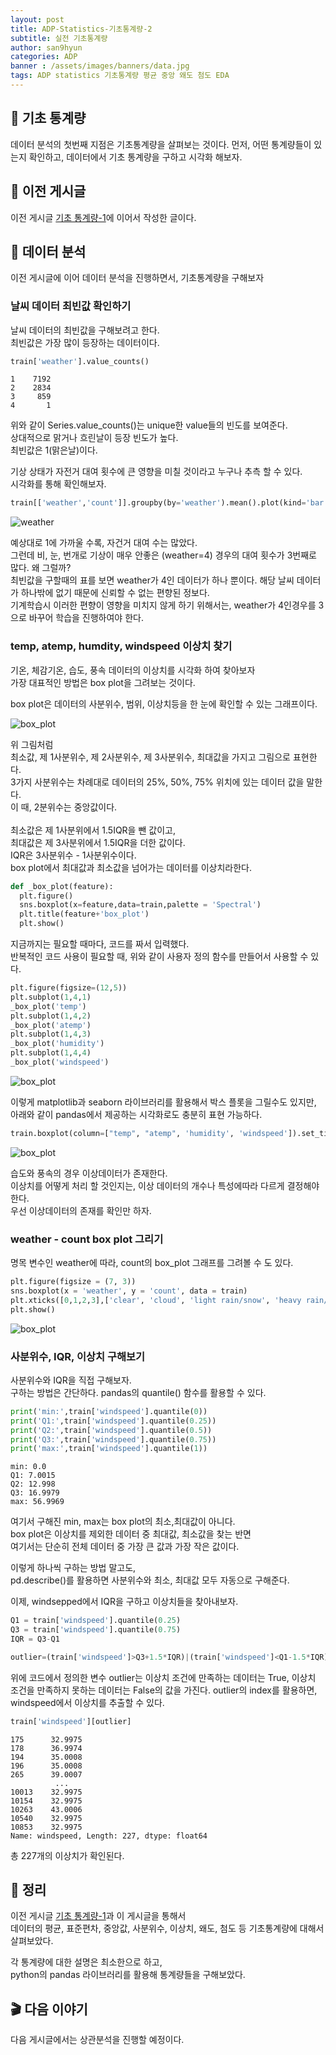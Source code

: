 ```yaml
---
layout: post
title: ADP-Statistics-기초통계량-2
subtitle: 실전 기초통계량
author: san9hyun
categories: ADP
banner : /assets/images/banners/data.jpg
tags: ADP statistics 기초통계량 평균 중앙 왜도 첨도 EDA
---
```


## 🔑 기초 통계량

데이터 분석의 첫번째 지점은 기초통계량을 살펴보는 것이다.
먼저, 어떤 통계량들이 있는지 확인하고, 데이터에서 기초 통계량을 구하고 시각화 해보자.

## 🚪 이전 게시글

이전 게시글 [기초 통계량-1](https://predictorssh.github.io/adp/2022/03/11/ADP-statistics-0.html)에 이어서 작성한 글이다.


## 🐌 데이터 분석
이전 게시글에 이어 데이터 분석을 진행하면서, 기초통계량을 구해보자

### 날씨 데이터 최빈값 확인하기
날씨 데이터의 최빈값을 구해보려고 한다.<br>
최빈값은 가장 많이 등장하는 데이터이다.

```python
train['weather'].value_counts()
```

```text
1    7192
2    2834
3     859
4       1
```

위와 같이 Series.value_counts()는 unique한 value들의 빈도를 보여준다. <br>
상대적으로 맑거나 흐린날이 등장 빈도가 높다.<br>
최빈값은 1(맑은날)이다.

기상 상태가 자전거 대여 횟수에 큰 영향을 미칠 것이라고 누구나 추측 할 수 있다.<br> 
시각화를 통해 확인해보자.

```python
train[['weather','count']].groupby(by='weather').mean().plot(kind='bar')
```
![weather](/assets/images/contents/ADP_statistics/weather_count.PNG)


예상대로 1에 가까울 수록, 자건거 대여 수는 많았다.<br>
그런데 비, 눈, 번개로 기상이 매우 안좋은 (weather=4) 경우의 대여 횟수가 3번째로 많다. 왜 그럴까? <br> 
최빈값을 구할때의 표를 보면 weather가 4인 데이터가 하나 뿐이다. 해당 날씨 데이터가 하나밖에 없기 때문에 신뢰할 수 없는 편향된 정보다. <br>
기계학습시 이러한 편향이 영향을 미치지 않게 하기 위해서는, weather가 4인경우를 3으로 바꾸어 학습을 진행하여야 한다.


### temp, atemp, humdity, windspeed 이상치 찾기
기온, 체감기온, 습도, 풍속 데이터의 이상치를 시각화 하여 찾아보자 <br>
가장 대표적인 방법은 box plot을 그려보는 것이다. <br>

box plot은 데이터의 사분위수, 범위, 이상치등을 한 눈에 확인할 수 있는 그래프이다.

![box_plot](/assets/images/contents/ADP_statistics/box_plot_0.PNG)

위 그림처럼<br>
최소값, 제 1사분위수, 제 2사분위수, 제 3사분위수, 최대값을 가지고 그림으로 표현한다.<br>
3가지 사분위수는 차례대로 데이터의 25%, 50%, 75% 위치에 있는 데이터 값을 말한다.<br>
이 때, 2분위수는 중앙값이다.<br>
<br>
최소값은 제 1사분위에서 1.5IQR을 뺀 값이고,<br>
최대값은 제 3사분위에서 1.5IQR을 더한 값이다.<br>
IQR은 3사분위수 - 1사분위수이다.
<br>
box plot에서 최대값과 최소값을 넘어가는 데이터를 이상치라한다.


```python
def _box_plot(feature):
  plt.figure()
  sns.boxplot(x=feature,data=train,palette = 'Spectral')
  plt.title(feature+'box_plot')
  plt.show()
```

지금까지는 필요할 때마다, 코드를 짜서 입력했다.<br>
반복적인 코드 사용이 필요할 때, 위와 같이 사용자 정의 함수를 만들어서 사용할 수 있다.

```python
plt.figure(figsize=(12,5))
plt.subplot(1,4,1)
_box_plot('temp')
plt.subplot(1,4,2)
_box_plot('atemp')
plt.subplot(1,4,3)
_box_plot('humidity')
plt.subplot(1,4,4)
_box_plot('windspeed')
```

![box_plot](/assets/images/contents/ADP_statistics/box_plot.PNG)

이렇게 matplotlib과 seaborn 라이브러리를 활용해서 박스 플롯을 그릴수도 있지만,<br>
아래와 같이 pandas에서 제공하는 시각화로도 충분히 표현 가능하다.<br>

```python
train.boxplot(column=["temp", "atemp", 'humidity', 'windspeed']).set_title('Boxplots of Temp, Atemp Humidity, and Windspeed') 
```

![box_plot](/assets/images/contents/ADP_statistics/pd_box_plot.PNG)

습도와 풍속의 경우 이상데이터가 존재한다. <br>
이상치를 어떻게 처리 할 것인지는, 이상 데이터의 개수나 특성에따라 다르게 결정해야한다.<br>
우선 이상데이터의 존재를 확인만 하자.

### weather - count box plot 그리기
명목 변수인 weather에 따라, count의 box_plot 그래프를 그려볼 수 도 있다.

```python
plt.figure(figsize = (7, 3))
sns.boxplot(x = 'weather', y = 'count', data = train)
plt.xticks([0,1,2,3],['clear', 'cloud', 'light rain/snow', 'heavy rain/snow'])
plt.show()
```

![box_plot](/assets/images/contents/ADP_statistics/weather_box_plot.PNG)

### 사분위수, IQR, 이상치 구해보기

사분위수와 IQR을 직접 구해보자.<br>
구하는 방법은 간단하다. pandas의 quantile() 함수를 활용할 수 있다.

```python
print('min:',train['windspeed'].quantile(0))
print('Q1:',train['windspeed'].quantile(0.25))
print('Q2:',train['windspeed'].quantile(0.5))
print('Q3:',train['windspeed'].quantile(0.75))
print('max:',train['windspeed'].quantile(1))
```

```text
min: 0.0
Q1: 7.0015
Q2: 12.998
Q3: 16.9979
max: 56.9969
```
여기서 구해진 min, max는 box plot의 최소,최대값이 아니다.<br>
box plot은 이상치를 제외한 데이터 중 최대값, 최소값을 찾는 반면<br>
여기서는 단순히 전체 데이터 중 가장 큰 값과 가장 작은 값이다.

이렇게 하나씩 구하는 방법 말고도,<br>
pd.describe()를 활용하면 사분위수와 최소, 최대값 모두 자동으로 구해준다.<br>

이제, windsepped에서 IQR을 구하고 이상치들을 찾아내보자.

```python
Q1 = train['windspeed'].quantile(0.25)
Q3 = train['windspeed'].quantile(0.75)
IQR = Q3-Q1

outlier=(train['windspeed']>Q3+1.5*IQR)|(train['windspeed']<Q1-1.5*IQR)
```
위에 코드에서 정의한 변수 outlier는 이상치 조건에 만족하는 데이터는 True, 이상치 조건을 만족하지 못하는 데이터는 False의 값을 가진다.
outlier의 index를 활용하면, windspeed에서 이상치를 추출할 수 있다.

```python
train['windspeed'][outlier]
```
```text
175      32.9975
178      36.9974
194      35.0008
196      35.0008
265      39.0007
          ...   
10013    32.9975
10154    32.9975
10263    43.0006
10540    32.9975
10853    32.9975
Name: windspeed, Length: 227, dtype: float64
```
총 227개의 이상치가 확인된다.<br>


## 📌 정리

이전 게시글 [기초 통계량-1](https://predictorssh.github.io/adp/2022/03/11/ADP-statistics-0.html)과 이 게시글을 통해서<br>
데이터의 평균, 표준편차, 중앙값, 사분위수, 이상치, 왜도, 첨도 등 기초통계량에 대해서 살펴보았다.<br>

각 통계량에 대한 설명은 최소한으로 하고,<br>
python의 pandas 라이브러리를 활용해 통계량들을 구해보았다.<br>

## 🎬 다음 이야기

다음 게시글에서는 상관분석을 진행할 예정이다.
